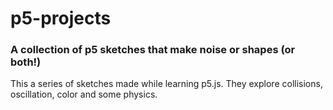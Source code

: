 # p5-projects
### A collection of p5 sketches that make noise or shapes (or both!)
This a series of sketches made while learning p5.js. They explore collisions, oscillation, color and some physics.

